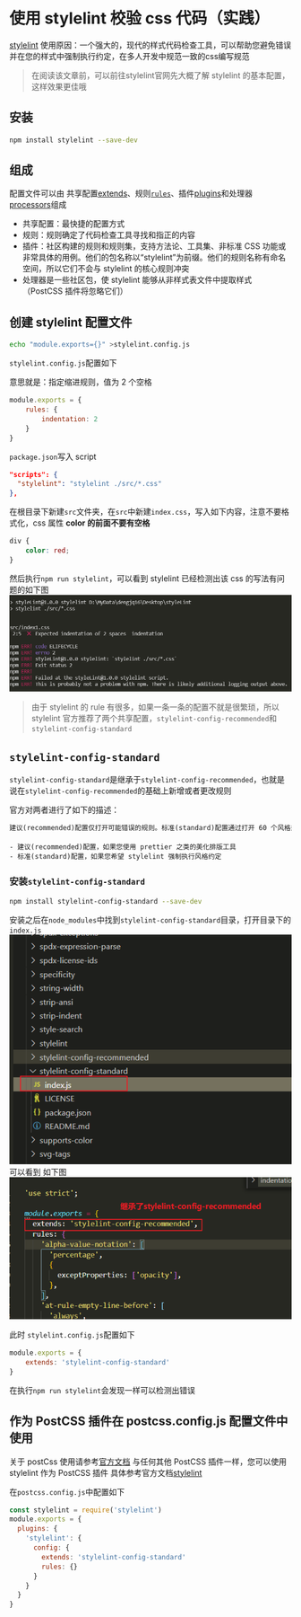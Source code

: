 # 使用 stylelint 校验 css 代码（实践）

[stylelint](http://stylelint.docschina.org/)
使用原因：一个强大的，现代的样式代码检查工具，可以帮助您避免错误并在您的样式中强制执行约定，在多人开发中规范一致的css编写规范

> 在阅读该文章前，可以前往stylelint官网先大概了解 stylelint 的基本配置，这样效果更佳哦

## 安装

```bash
npm install stylelint --save-dev
```

## 组成

配置文件可以由 共享配置[extends](http://stylelint.docschina.org/)、规则[`rules`](http://stylelint.docschina.org/user-guide/rules/)、插件[plugins](http://stylelint.docschina.org/user-guide/plugins/)和处理器[processors](http://stylelint.docschina.org/user-guide/processors/)组成

- 共享配置：最快捷的配置方式
- 规则：规则确定了代码检查工具寻找和指正的内容
- 插件：社区构建的规则和规则集，支持方法论、工具集、非标准 CSS 功能或非常具体的用例。他们的包名称以“stylelint”为前缀。他们的规则名称有命名空间，所以它们不会与 stylelint 的核心规则冲突
- 处理器是一些社区包，使 stylelint 能够从非样式表文件中提取样式 （PostCSS 插件将忽略它们）

## 创建 stylelint 配置文件

```bash
echo "module.exports={}" >stylelint.config.js
```

`stylelint.config.js`配置如下

意思就是：指定缩进规则，值为 2 个空格

```js
module.exports = {
	rules: {
		indentation: 2
	}
}
```

`package.json`写入 script

```json
"scripts": {
  "stylelint": "stylelint ./src/*.css"
},
```

在根目录下新建`src`文件夹，在`src`中新建`index.css`，写入如下内容，注意不要格式化，css 属性 **color 的前面不要有空格**

```css
div {
	color: red;
}
```

然后执行`npm run stylelint`，可以看到 stylelint 已经检测出该 css 的写法有问题的如下图
![检测](./image/Snipaste_2021-12-16_22-25-02.png)

> 由于 stylelint 的 rule 有很多，如果一条一条的配置不就是很繁琐，所以 stylelint 官方推荐了两个共享配置，`stylelint-config-recommended`和`stylelint-config-standard`

## `stylelint-config-standard`

`stylelint-config-standard`是继承于`stylelint-config-recommended`，也就是说在`stylelint-config-recommended`的基础上新增或者更改规则

官方对两者进行了如下的描述：

```txt
建议(recommended)配置仅打开可能错误的规则。标准(standard)配置通过打开 60 个风格规则来扩展它。我们建议您扩展：

- 建议(recommended)配置，如果您使用 prettier 之类的美化排版工具
- 标准(standard)配置，如果您希望 stylelint 强制执行风格约定
```

### 安装`stylelint-config-standard`

```bash
npm install stylelint-config-standard --save-dev
```

安装之后在`node_modules`中找到`stylelint-config-standard`目录，打开目录下的`index.js`
![目录](./image/Snipaste_2021-12-16_22-44-24.png)
可以看到 如下图
![stylelint-config-standard](./image/Snipaste_2021-12-16_22-46-28.png)

此时 `stylelint.config.js`配置如下

```js
module.exports = {
	extends: 'stylelint-config-standard'
}
```

在执行`npm run stylelint`会发现一样可以检测出错误

## 作为 PostCSS 插件在 postcss.config.js 配置文件中使用

关于 postCss 使用请参考[官方文档](https://www.postcss.com.cn/)
与任何其他 PostCSS 插件一样，您可以使用 stylelint 作为 PostCSS 插件
具体参考官方文档[stylelint](http://stylelint.docschina.org/user-guide/postcss-plugin/)

在`postcss.config.js`中配置如下

```js
const stylelint = require('stylelint')
module.exports = {
  plugins: {
    'stylelint': {
      config: {
        extends: 'stylelint-config-standard'
        rules: {}
      }
    }
  }
}
```
